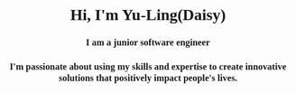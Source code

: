 <h1 style="font-family:Menlo" align="center">Hi, I'm Yu-Ling(Daisy)</h1>
<h3 style="font-family:Menlo" align="center">I am a junior software engineer</h3>
 <h3 style="font-family:Menlo" align="center">I'm passionate about using my skills and expertise to create innovative solutions that positively impact people's lives.</h3>
